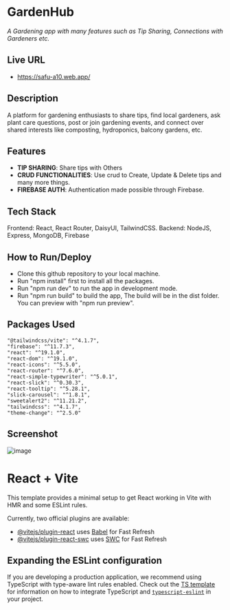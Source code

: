 # GardenHub
*A Gardening app with many features such as Tip Sharing, Connections with Gardeners etc.*
## Live URL
- https://safu-a10.web.app/
## Description
A platform for gardening enthusiasts to share tips, find local gardeners, ask plant care questions, post or join gardening events, and connect over shared interests like composting, hydroponics, balcony gardens, etc.

## Features
- **TIP SHARING**: Share tips with Others
- **CRUD FUNCTIONALITIES**: Use crud to Create, Update & Delete tips and many more things.
- **FIREBASE AUTH**: Authentication made possible through Firebase.

## Tech Stack
Frontend: React, React Router, DaisyUI, TailwindCSS.
Backend: NodeJS, Express, MongoDB, Firebase

## How to Run/Deploy
- Clone this github repository to your local machine.
- Run "npm install" first to install all the packages.
- Run "npm run dev" to run the app in development mode.
- Run "npm run build" to build the app, The build will be in the dist folder. You can preview with "npm run preview".

## Packages Used

```
"@tailwindcss/vite": "^4.1.7",
"firebase": "^11.7.3",
"react": "^19.1.0",
"react-dom": "^19.1.0",
"react-icons": "^5.5.0",
"react-router": "^7.6.0",
"react-simple-typewriter": "^5.0.1",
"react-slick": "^0.30.3",
"react-tooltip": "^5.28.1",
"slick-carousel": "^1.8.1",
"sweetalert2": "^11.21.2",
"tailwindcss": "^4.1.7",
"theme-change": "^2.5.0"
```

## Screenshot
![image](https://github.com/user-attachments/assets/6d1dff50-b1fd-46de-813e-8c7a31b50fe6)


# React + Vite

This template provides a minimal setup to get React working in Vite with HMR and some ESLint rules.

Currently, two official plugins are available:

- [@vitejs/plugin-react](https://github.com/vitejs/vite-plugin-react/blob/main/packages/plugin-react) uses [Babel](https://babeljs.io/) for Fast Refresh
- [@vitejs/plugin-react-swc](https://github.com/vitejs/vite-plugin-react/blob/main/packages/plugin-react-swc) uses [SWC](https://swc.rs/) for Fast Refresh

## Expanding the ESLint configuration

If you are developing a production application, we recommend using TypeScript with type-aware lint rules enabled. Check out the [TS template](https://github.com/vitejs/vite/tree/main/packages/create-vite/template-react-ts) for information on how to integrate TypeScript and [`typescript-eslint`](https://typescript-eslint.io) in your project.
